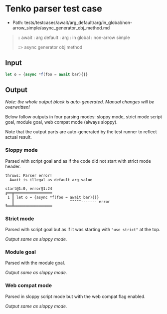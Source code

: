 # Tenko parser test case

- Path: tests/testcases/await/arg_default/arg/in_global/non-arrow_simple/async_generator_obj_method.md

> :: await : arg default : arg : in global : non-arrow simple
>
> ::> async generator obj method

## Input

`````js
let o = {async *f(foo = await bar){}}
`````

## Output

_Note: the whole output block is auto-generated. Manual changes will be overwritten!_

Below follow outputs in four parsing modes: sloppy mode, strict mode script goal, module goal, web compat mode (always sloppy).

Note that the output parts are auto-generated by the test runner to reflect actual result.

### Sloppy mode

Parsed with script goal and as if the code did not start with strict mode header.

`````
throws: Parser error!
  Await is illegal as default arg value

start@1:0, error@1:24
╔══╦═════════════════
 1 ║ let o = {async *f(foo = await bar){}}
   ║                         ^^^^^------- error
╚══╩═════════════════

`````

### Strict mode

Parsed with script goal but as if it was starting with `"use strict"` at the top.

_Output same as sloppy mode._

### Module goal

Parsed with the module goal.

_Output same as sloppy mode._

### Web compat mode

Parsed in sloppy script mode but with the web compat flag enabled.

_Output same as sloppy mode._

